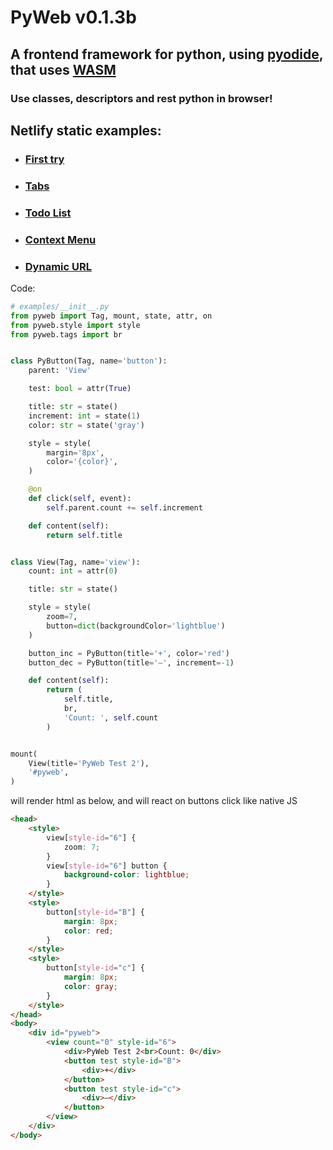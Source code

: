 # PyWeb v0.1.3b

## A frontend framework for python, using [pyodide](https://pyodide.org/), that uses [WASM](https://webassembly.org/)
### Use classes, descriptors and rest python in browser!

## Netlify static examples:
- ### [First try](https://pyweb.netlify.app/examples/)
- ### [Tabs](https://pyweb.netlify.app/examples/tabs/)
- ### [Todo List](https://pyweb.netlify.app/examples/todos/)
- ### [Context Menu](https://pyweb.netlify.app/examples/context-menu/)
- ### [Dynamic URL](https://pyweb.netlify.app/examples/dynamic-url/)

Code:
```python
# examples/__init__.py
from pyweb import Tag, mount, state, attr, on
from pyweb.style import style
from pyweb.tags import br


class PyButton(Tag, name='button'):
    parent: 'View'

    test: bool = attr(True)

    title: str = state()
    increment: int = state(1)
    color: str = state('gray')

    style = style(
        margin='8px',
        color='{color}',
    )

    @on
    def click(self, event):
        self.parent.count += self.increment

    def content(self):
        return self.title


class View(Tag, name='view'):
    count: int = attr(0)

    title: str = state()

    style = style(
        zoom=7,
        button=dict(backgroundColor='lightblue')
    )

    button_inc = PyButton(title='+', color='red')
    button_dec = PyButton(title='–', increment=-1)

    def content(self):
        return (
            self.title,
            br,
            'Count: ', self.count
        )


mount(
    View(title='PyWeb Test 2'),
    '#pyweb',
)

```
will render html as below, and will react on buttons click like native JS
```html
<head>
    <style>
        view[style-id="6"] {
            zoom: 7;
        }
        view[style-id="6"] button {
            background-color: lightblue;
        }
    </style>
    <style>
        button[style-id="B"] {
            margin: 8px;
            color: red;
        }
    </style>
    <style>
        button[style-id="c"] {
            margin: 8px;
            color: gray;
        }
    </style>
</head>
<body>
    <div id="pyweb">
        <view count="0" style-id="6">
            <div>PyWeb Test 2<br>Count: 0</div>
            <button test style-id="B">
                <div>+</div>
            </button>
            <button test style-id="c">
                <div>–</div>
            </button>
        </view>
    </div>
</body>
```
